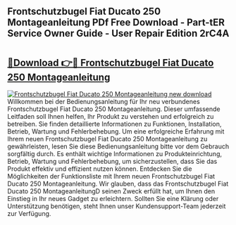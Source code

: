 ## Frontschutzbugel Fiat Ducato 250 Montageanleitung PDf Free Download - Part-tER Service Owner Guide - User Repair Edition 2rC4A

# <h2><a href="http://df7xqg.blite.top/?on=Frontschutzbugel+Fiat+Ducato+250+Montageanleitung">🔗Download 👉🔴 Frontschutzbugel Fiat Ducato 250 Montageanleitung</a></h2>

[![Frontschutzbugel Fiat Ducato 250 Montageanleitung new download](https://i.imgur.com/lujVjoI.png)](http://df7xqg.blite.top/?on=Frontschutzbugel+Fiat+Ducato+250+Montageanleitung)
Willkommen bei der Bedienungsanleitung für Ihr neu verbundenes Frontschutzbugel Fiat Ducato 250 Montageanleitung. Dieser umfassende Leitfaden soll Ihnen helfen, Ihr Produkt zu verstehen und erfolgreich zu betreiben. Sie finden detaillierte Informationen zu Funktionen, Installation, Betrieb, Wartung und Fehlerbehebung. Um eine erfolgreiche Erfahrung mit Ihrem neuen Frontschutzbugel Fiat Ducato 250 Montageanleitung zu gewährleisten, lesen Sie diese Bedienungsanleitung bitte vor dem Gebrauch sorgfältig durch. Es enthält wichtige Informationen zu Produkteinrichtung, Betrieb, Wartung und Fehlerbehebung, um sicherzustellen, dass Sie das Produkt effektiv und effizient nutzen können. Entdecken Sie die Möglichkeiten der Funktionsliste mit Ihrem neuen Frontschutzbugel Fiat Ducato 250 Montageanleitung. Wir glauben, dass das Frontschutzbugel Fiat Ducato 250 MontageanleitungD seinen Zweck erfüllt hat, um Ihnen den Einstieg in Ihr neues Gadget zu erleichtern. Sollten Sie eine Klärung oder Unterstützung benötigen, steht Ihnen unser Kundensupport-Team jederzeit zur Verfügung.

